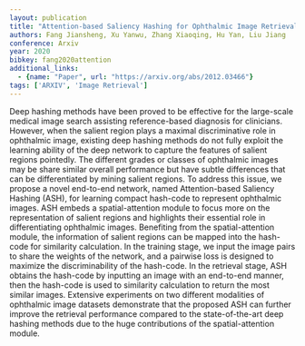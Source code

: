 ```yaml
---
layout: publication
title: "Attention-based Saliency Hashing for Ophthalmic Image Retrieval"
authors: Fang Jiansheng, Xu Yanwu, Zhang Xiaoqing, Hu Yan, Liu Jiang
conference: Arxiv
year: 2020
bibkey: fang2020attention
additional_links:
  - {name: "Paper", url: "https://arxiv.org/abs/2012.03466"}
tags: ['ARXIV', 'Image Retrieval']
---
```

Deep hashing methods have been proved to be effective for the large-scale medical image search assisting reference-based diagnosis for clinicians. However, when the salient region plays a maximal discriminative role in ophthalmic image, existing deep hashing methods do not fully exploit the learning ability of the deep network to capture the features of salient regions pointedly. The different grades or classes of ophthalmic images may be share similar overall performance but have subtle differences that can be differentiated by mining salient regions. To address this issue, we propose a novel end-to-end network, named Attention-based Saliency Hashing (ASH), for learning compact hash-code to represent ophthalmic images. ASH embeds a spatial-attention module to focus more on the representation of salient regions and highlights their essential role in differentiating ophthalmic images. Benefiting from the spatial-attention module, the information of salient regions can be mapped into the hash-code for similarity calculation. In the training stage, we input the image pairs to share the weights of the network, and a pairwise loss is designed to maximize the discriminability of the hash-code. In the retrieval stage, ASH obtains the hash-code by inputting an image with an end-to-end manner, then the hash-code is used to similarity calculation to return the most similar images. Extensive experiments on two different modalities of ophthalmic image datasets demonstrate that the proposed ASH can further improve the retrieval performance compared to the state-of-the-art deep hashing methods due to the huge contributions of the spatial-attention module.